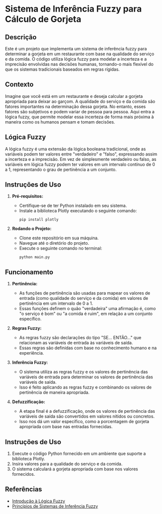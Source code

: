 # Sistema de Inferência Fuzzy para Cálculo de Gorjeta

## Descrição
Este é um projeto que implementa um sistema de inferência fuzzy para determinar a gorjeta em um restaurante com base na qualidade do serviço e da comida. O código utiliza lógica fuzzy para modelar a incerteza e a imprecisão envolvidas nas decisões humanas, tornando-o mais flexível do que os sistemas tradicionais baseados em regras rígidas.

## Contexto
Imagine que você está em um restaurante e deseja calcular a gorjeta apropriada para deixar ao garçom. A qualidade do serviço e da comida são fatores importantes na determinação dessa gorjeta. No entanto, esses fatores são subjetivos e podem variar de pessoa para pessoa. Aqui entra a lógica fuzzy, que permite modelar essa incerteza de forma mais próxima à maneira como os humanos pensam e tomam decisões.

## Lógica Fuzzy
A lógica fuzzy é uma extensão da lógica booleana tradicional, onde as variáveis podem ter valores entre "verdadeiro" e "falso", expressando assim a incerteza e a imprecisão. Em vez de simplesmente verdadeiro ou falso, as variáveis em lógica fuzzy podem ter valores em um intervalo contínuo de 0 a 1, representando o grau de pertinência a um conjunto.

## Instruções de Uso
1. **Pré-requisitos:**
   - Certifique-se de ter Python instalado em seu sistema.
   - Instale a biblioteca Plotly executando o seguinte comando:
     ```
     pip install plotly
     ```

2. **Rodando o Projeto:**
   - Clone este repositório em sua máquina.
   - Navegue até o diretório do projeto.
   - Execute o seguinte comando no terminal:
     ```
     python main.py
     ```

## Funcionamento
1. **Pertinência:**
   - As funções de pertinência são usadas para mapear os valores de entrada (como qualidade do serviço e da comida) em valores de pertinência em um intervalo de 0 a 1.
   - Essas funções definem o quão "verdadeira" uma afirmação é, como "o serviço é bom" ou "a comida é ruim", em relação a um conjunto específico.

2. **Regras Fuzzy:**
   - As regras fuzzy são declarações do tipo "SE... ENTÃO..." que relacionam as variáveis de entrada às variáveis de saída.
   - Essas regras são definidas com base no conhecimento humano e na experiência.

3. **Inferência Fuzzy:**
   - O sistema utiliza as regras fuzzy e os valores de pertinência das variáveis de entrada para determinar os valores de pertinência das variáveis de saída.
   - Isso é feito aplicando as regras fuzzy e combinando os valores de pertinência de maneira apropriada.

4. **Defuzzificação:**
   - A etapa final é a defuzzificação, onde os valores de pertinência das variáveis de saída são convertidos em valores nítidos ou concretos.
   - Isso nos dá um valor específico, como a porcentagem de gorjeta apropriada com base nas entradas fornecidas.

## Instruções de Uso
1. Execute o código Python fornecido em um ambiente que suporte a biblioteca Plotly.
2. Insira valores para a qualidade do serviço e da comida.
3. O sistema calculará a gorjeta apropriada com base nos valores fornecidos.

## Referências
- [Introdução à Lógica Fuzzy](https://en.wikipedia.org/wiki/Fuzzy_logic)
- [Princípios de Sistemas de Inferência Fuzzy](https://www.sciencedirect.com/topics/engineering/fuzzy-inference-system)

